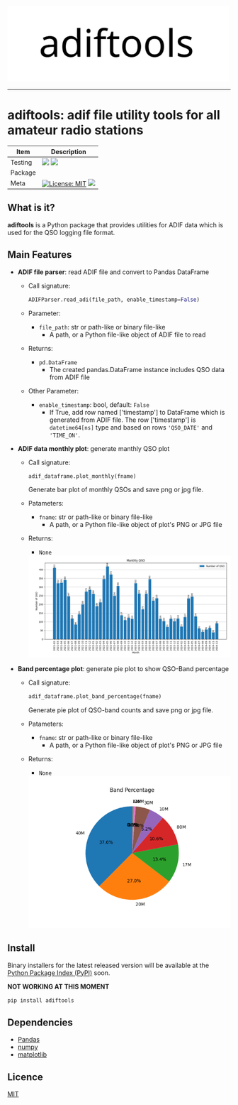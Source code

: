 <picture align="center">
    <source media="(prefers-color-scheme: dark)" secset="docs/adiftools_logo.svg">
    <img alt="adiftools Logo" src="docs/adiftools_logo.svg" width=500>
</picture>

----------------------

# adiftools: adif file utility tools for all amateur radio stations

| Item | Description |
| --- | --- |
| Testing | ![](https://byob.yarr.is/JS2IIU-MH/adiftools-dev/passing_lints) ![](https://byob.yarr.is/JS2IIU-MH/adiftools-dev/passing_pytest) |
| Package | |
| Meta | [![License: MIT](https://img.shields.io/badge/License-MIT-brightgreen.svg)](LICENSE) ![](https://byob.yarr.is/JS2IIU-MH/adiftools-dev/time1) |

## What is it?

**adiftools** is a Python package that provides utilities for ADIF data which is used for the QSO logging file format.

## Main Features

- **ADIF file parser**: read ADIF file and convert to Pandas DataFrame
  - Call signature:
    ```python
    ADIFParser.read_adi(file_path, enable_timestamp=False)
    ```
  - Parameter:
    - `file_path`: str or path-like or binary file-like
      - A path, or a Python file-like object of ADIF file to read
  - Returns:
    - `pd.DataFrame`
      - The created pandas.DataFrame instance includes QSO data from ADIF file 
  
  - Other Parameter:
    - `enable_timestamp`: bool, default: `False`
      - If True, add row named ['timestamp'] to DataFrame which is generated from ADIF file. The row ['timestamp'] is `datetime64[ns]` type and based on rows `'QSO_DATE'` and `'TIME_ON'`.

- **ADIF data monthly plot**: generate manthly QSO plot
  - Call signature:
    ```python
    adif_dataframe.plot_monthly(fname)
    ```
    Generate bar plot of monthly QSOs and save png or jpg file. 
  - Patameters:
    - `fname`: str or path-like or binary file-like
      - A path, or a Python file-like object of plot's PNG or JPG file
  - Returns:
    - `None`
  
    <img src="docs/monthly_qso_aa.png" width=600>

- **Band percentage plot**: generate pie plot to show QSO-Band percentage
  - Call signature:
    ```python
    adif_dataframe.plot_band_percentage(fname)
    ```
    Generate pie plot of QSO-band counts and save png or jpg file. 
  - Patameters:
    - `fname`: str or path-like or binary file-like
      - A path, or a Python file-like object of plot's PNG or JPG file
  - Returns:
    - `None`

    <img src="docs/percentage_band.png" width=500>


## Install
Binary installers for the latest released version will be available at the [Python Package Index (PyPI)](https://pypi.org/) soon.

**NOT WORKING AT THIS MOMENT**
```sh
pip install adiftools
```

## Dependencies
- [Pandas](https://pandas.pydata.org)
- [numpy](https://numpy.org/doc/stable/index.html)
- [matplotlib](https://matplotlib.org)

## Licence
[MIT](LICENSE)

